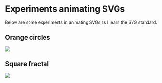 <html>
  <body>
    <h1>Experiments animating SVGs</h1>
    <span>Below are some experiments in animating SVGs as I learn the SVG standard.</span>
    <h2>Orange circles</h2>
    <img src="./svg/0_orange-circles.svg"/>
    <h2>Square fractal</h2>
    <img src="./svg/1_square-fractal.svg"/>
  </body>
</html>
